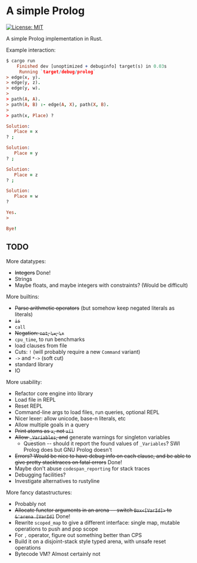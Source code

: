 # A simple Prolog

[![License: MIT](https://img.shields.io/badge/License-MIT-yellow.svg)](https://opensource.org/licenses/MIT)

A simple Prolog implementation in Rust.

Example interaction:

```prolog
$ cargo run
    Finished dev [unoptimized + debuginfo] target(s) in 0.03s
     Running `target/debug/prolog`
> edge(x, y).
> edge(y, z).
> edge(y, w).
> 
> path(A, A).
> path(A, B) :- edge(A, X), path(X, B).
> 
> path(x, Place) ?

Solution:
   Place = x
? ;

Solution:
   Place = y
? ;

Solution:
   Place = z
? ;

Solution:
   Place = w
? 

Yes.
> 

Bye!
```

## TODO

More datatypes:
 - ~~Integers~~ Done!
 - Strings
 - Maybe floats, and maybe integers with constraints? (Would be difficult)

More builtins:
 - ~~Parse arithmetic operators~~ (but somehow keep negated literals as literals)
 - ~~`is`~~
 - `call`
 - ~~Negation: `not`, `\=`, `\+`~~
 - `cpu_time`, to run benchmarks
 - load clauses from file
 - Cuts: `!` (will probably require a new `Command` variant)
 - `->` and `*->` (soft cut)
 - standard library
 - IO

More usability:
 - Refactor core engine into library
 - Load file in REPL
 - Reset REPL
 - Command-line args to load files, run queries, optional REPL
 - Nicer lexer: allow unicode, base-n literals, etc
 - Allow multiple goals in a query
 - ~~Print atoms as `x`, not `x()`~~
 - ~~Allow `_Variables`, and~~ generate warnings for singleton variables
    * Question -- should it report the found values of `_Variables`? SWI Prolog
      does but GNU Prolog doesn't
 - ~~Errors? Would be nice to have debug info on each clause, and be able to
   give pretty stacktraces on fatal errors~~ Done!
 - Maybe don't abuse `codespan_reporting` for stack traces
 - Debugging facilities?
 - Investigate alternatives to rustyline

More fancy datastructures:
 - Probably not
 - ~~Allocate functor arguments in an arena -- switch `Box<[VarId]>` to `&'arena [VarId]`~~ Done!
 - Rewrite `scoped_map` to give a different interface: single map, mutable
   operations to push and pop scope
 - For `,` operator, figure out something better than CPS
 - Build it on a disjoint-stack style typed arena, with unsafe reset operations
 - Bytecode VM? Almost certainly not


